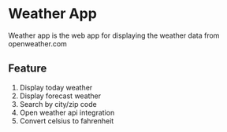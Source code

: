 
Weather App
===========

Weather app is the web app for displaying the weather data from openweather.com

## Feature

1. Display today weather
2. Display forecast weather  
3. Search by city/zip code 
4. Open weather api integration 
5. Convert celsius to fahrenheit